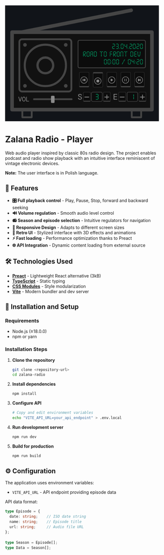 <p align="center">
  <img src=".github/assets/radio.png" alt="Radio Player" />
</p>

# Zalana Radio - Player

Web audio player inspired by classic 80s radio design. The project enables podcast and radio show playback with an intuitive interface reminiscent of vintage electronic devices.

**Note:** The user interface is in Polish language.

## 🚀 Features

- **🎛️ Full playback control** - Play, Pause, Stop, forward and backward seeking
- **🔊 Volume regulation** - Smooth audio level control
- **📻 Season and episode selection** - Intuitive regulators for navigation
- **📱 Responsive Design** - Adapts to different screen sizes
- **🎨 Retro UI** - Stylized interface with 3D effects and animations
- **⚡ Fast loading** - Performance optimization thanks to Preact
- **🌐 API Integration** - Dynamic content loading from external source

## 🛠️ Technologies Used

- **[Preact](https://preactjs.com/)** - Lightweight React alternative (3kB)
- **[TypeScript](https://www.typescriptlang.org/)** - Static typing
- **[CSS Modules](https://github.com/css-modules/css-modules)** - Style modularization
- **[Vite](https://vitejs.dev/)** - Modern bundler and dev server


## 🚀 Installation and Setup

### Requirements
- Node.js (≥18.0.0)
- npm or yarn

### Installation Steps

1. **Clone the repository**
   ```bash
   git clone <repository-url>
   cd zalana-radio
   ```

2. **Install dependencies**
   ```bash
   npm install
   ```

3. **Configure API**
   ```bash
   # Copy and edit environment variables
   echo "VITE_API_URL=your_api_endpoint" > .env.local
   ```

4. **Run development server**
   ```bash
   npm run dev
   ```

5. **Build for production**
   ```bash
   npm run build
   ```

## ⚙️ Configuration

The application uses environment variables:

- `VITE_API_URL` - API endpoint providing episode data

API data format:
```typescript
type Episode = {
  date: string;    // ISO date string
  name: string;    // Episode title
  url: string;     // Audio file URL
};

type Season = Episode[];
type Data = Season[];
```
